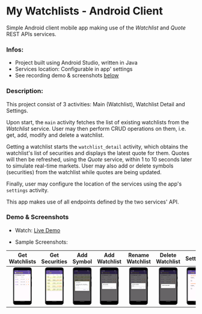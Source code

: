 # My Watchlists - Android Client
Simple Android client mobile app making use of the _Watchlist_ and _Quote_ REST APIs services.  

### Infos:
- Project built using Android Studio, written in Java
- Services location: Configurable in app' settings
- See recording demo & screenshots [below](#demo--screenshots)

### Description:
This project consist of 3 activities: Main (Watchlist), Watchlist Detail and Settings.

Upon start, the `main` activity fetches the list of existing watchlists from the _Watchlist_ service.
User may then perform CRUD operations on them, i.e. get, add, modify and delete a watchlist.

Getting a watchlist starts the `watchlist_detail` activity, which obtains the watchlist's list
of securities and displays the latest quote for them.  Quotes will then be refreshed, using the
_Quote_ service, within 1 to 10 seconds later to simulate real-time markets. User may also add or
delete symbols (securities) from the watchlist while quotes are being updated. 

Finally, user may configure the location of the services using the app's `settings` activity.




This app makes use of all endpoints defined by the two services' API.
   
### Demo & Screenshots
- Watch: [Live Demo](https://github.com/RolandeSTG/my-watchlists-android/assets/112976983/c9147601-1b15-45ac-bf5d-877ca6a1fe92)

- Sample Screenshots: 
<!--
  1. [Get watchlists](assets/1_get_watchlists.png)
  1. [Get watchlist\' securities](assets/2_get_watchlist_securities.png)
  1. [Add symbol](assets/3_add_symbol.png)
  1. [Add watchlist](assets/4_add_watchlist.png)
  1. [Rename watchlist](assets/5_rename_watchlist.png)
  1. [Delete watchlist](assets/6_delete_watchlist.png)
  1. [Configure service locations](assets/7_settings.png.png)
  -->

<!-- The way below allows to provide thumbnail images which
     can be clicked to see the actual (much bigger) one -->
|                                                      Get Watchlists                                                      |                                                                Get Securities                                                                |                                                  Add Symbol                                                  |                                                     Add Watchlist                                                     |                                                        Rename Watchlist                                                        |                                                        Delete Watchlist                                                        |                                                Settings                                                |
|:------------------------------------------------------------------------------------------------------------------------:|:--------------------------------------------------------------------------------------------------------------------------------------------:|:------------------------------------------------------------------------------------------------------------:|:---------------------------------------------------------------------------------------------------------------------:|:------------------------------------------------------------------------------------------------------------------------------:|:------------------------------------------------------------------------------------------------------------------------------:|:------------------------------------------------------------------------------------------------------:|
| [<img src="assets/1_get_watchlists.png" alt="Get watchlists" width="50px" height="100px"/>](assets/1_get_watchlists.png) | [<img src="assets/2_get_watchlist_securities.png" alt="Get securities" width="50px" height="100px"/>](assets/2_get_watchlist_securities.png) | [<img src="assets/3_add_symbol.png" alt="Add Symbol" width="50px" height="100px"/>](assets/3_add_symbol.png) | [<img src="assets/4_add_watchlist.png" alt="Add Watchlist" width="50px" height="100px"/>](assets/4_add_watchlist.png) | [<img src="assets/5_rename_watchlist.png" alt="Rename Watchlist" width="50px" height="100px"/>](assets/5_rename_watchlist.png) | [<img src="assets/6_delete_watchlist.png" alt="Delete Watchlist" width="50px" height="100px"/>](assets/6_delete_watchlist.png) | [<img src="assets/7_settings.png" alt="settings" width="50px" height="100px"/>](assets/7_settings.png) |
